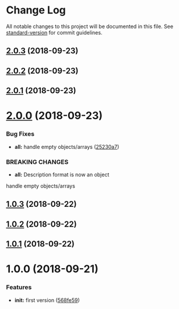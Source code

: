 # Change Log

All notable changes to this project will be documented in this file. See [standard-version](https://github.com/conventional-changelog/standard-version) for commit guidelines.

<a name="2.0.3"></a>
## [2.0.3](https://github.com/ezylean/object-description/compare/v2.0.2...v2.0.3) (2018-09-23)



<a name="2.0.2"></a>
## [2.0.2](https://github.com/ezylean/object-description/compare/v2.0.1...v2.0.2) (2018-09-23)



<a name="2.0.1"></a>
## [2.0.1](https://github.com/ezylean/object-description/compare/v2.0.0...v2.0.1) (2018-09-23)



<a name="2.0.0"></a>
# [2.0.0](https://github.com/ezylean/object-description/compare/v1.0.3...v2.0.0) (2018-09-23)


### Bug Fixes

* **all:** handle empty objects/arrays ([25230a7](https://github.com/ezylean/object-description/commit/25230a7))


### BREAKING CHANGES

* **all:** Description format is now an object

handle empty objects/arrays



<a name="1.0.3"></a>
## [1.0.3](https://github.com/ezylean/object-description/compare/v1.0.2...v1.0.3) (2018-09-22)



<a name="1.0.2"></a>
## [1.0.2](https://github.com/ezylean/object-description/compare/v1.0.1...v1.0.2) (2018-09-22)



<a name="1.0.1"></a>
## [1.0.1](https://github.com/ezylean/object-description/compare/v1.0.0...v1.0.1) (2018-09-22)



<a name="1.0.0"></a>
# 1.0.0 (2018-09-21)


### Features

* **init:** first version ([568fe59](https://github.com/ezylean/object-description/commit/568fe59))
